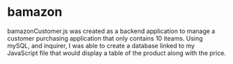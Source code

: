 # bamazon
bamazonCustomer.js was created as a backend application to manage a customer purchasing application that only contains 10 iteams. Using mySQL, and inquirer, I was able to create a database linked to my JavaScript file that would display a table of the product along with the price. 